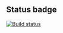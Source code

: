 ## Status badge
[![Build status](https://ci.appveyor.com/api/projects/status/8tkx29l843gkmmm4?svg=true)](https://ci.appveyor.com/project/wee-owl/promises)